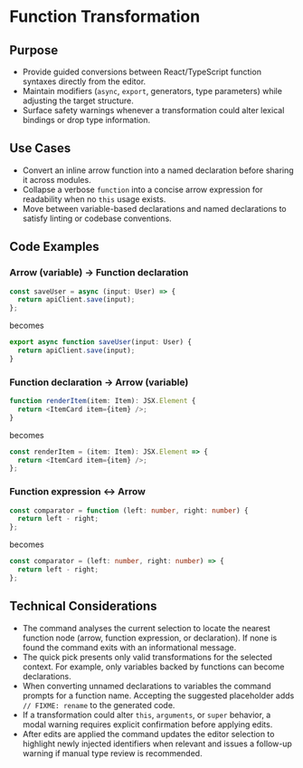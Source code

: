# Function Transformation

## Purpose
- Provide guided conversions between React/TypeScript function syntaxes directly from the editor.
- Maintain modifiers (`async`, `export`, generators, type parameters) while adjusting the target structure.
- Surface safety warnings whenever a transformation could alter lexical bindings or drop type information.

## Use Cases
- Convert an inline arrow function into a named declaration before sharing it across modules.
- Collapse a verbose `function` into a concise arrow expression for readability when no `this` usage exists.
- Move between variable-based declarations and named declarations to satisfy linting or codebase conventions.

## Code Examples

### Arrow (variable) → Function declaration
```ts
const saveUser = async (input: User) => {
  return apiClient.save(input);
};
```
becomes
```ts
export async function saveUser(input: User) {
  return apiClient.save(input);
}
```

### Function declaration → Arrow (variable)
```ts
function renderItem(item: Item): JSX.Element {
  return <ItemCard item={item} />;
}
```
becomes
```ts
const renderItem = (item: Item): JSX.Element => {
  return <ItemCard item={item} />;
};
```

### Function expression ↔ Arrow
```ts
const comparator = function (left: number, right: number) {
  return left - right;
};
```
becomes
```ts
const comparator = (left: number, right: number) => {
  return left - right;
};
```

## Technical Considerations
- The command analyses the current selection to locate the nearest function node (arrow, function expression, or declaration). If none is found the command exits with an informational message.
- The quick pick presents only valid transformations for the selected context. For example, only variables backed by functions can become declarations.
- When converting unnamed declarations to variables the command prompts for a function name. Accepting the suggested placeholder adds `// FIXME: rename` to the generated code.
- If a transformation could alter `this`, `arguments`, or `super` behavior, a modal warning requires explicit confirmation before applying edits.
- After edits are applied the command updates the editor selection to highlight newly injected identifiers when relevant and issues a follow-up warning if manual type review is recommended.
